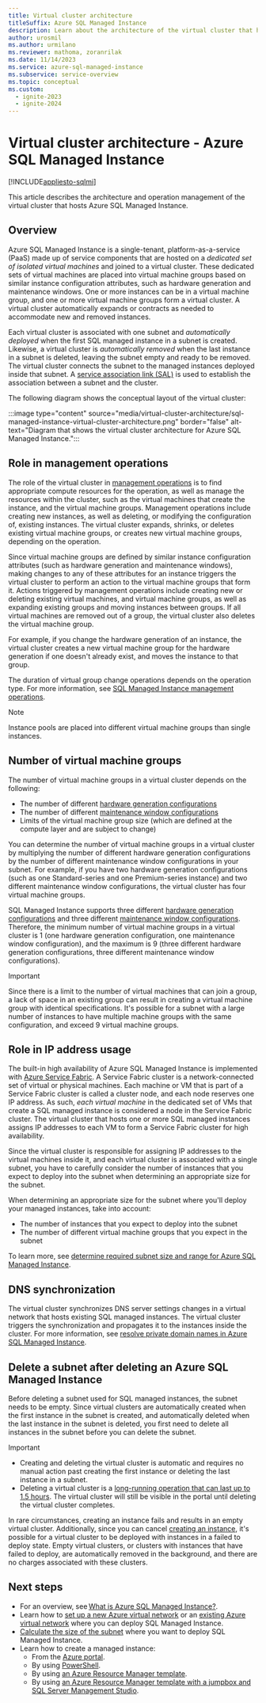 ```yaml
---
title: Virtual cluster architecture
titleSuffix: Azure SQL Managed Instance
description: Learn about the architecture of the virtual cluster that hosts Azure SQL Managed Instance, which is based on an isolated set of virtual machines that form the cluster.
author: urosmil
ms.author: urmilano
ms.reviewer: mathoma, zoranrilak
ms.date: 11/14/2023
ms.service: azure-sql-managed-instance
ms.subservice: service-overview
ms.topic: conceptual
ms.custom:
  - ignite-2023
  - ignite-2024
---
```


# Virtual cluster architecture - Azure SQL Managed Instance

[!INCLUDE[appliesto-sqlmi](../includes/appliesto-sqlmi.md)]

This article describes the architecture and operation management of the virtual cluster that hosts Azure SQL Managed Instance.

## Overview

Azure SQL Managed Instance is a single-tenant, platform-as-a-service (PaaS) made up of service components that are hosted on a _dedicated set of isolated virtual machines_ and joined to a virtual cluster. These dedicated sets of virtual machines are placed into virtual machine groups based on similar instance configuration attributes, such as hardware generation and maintenance windows. One or more instances can be in a virtual machine group, and one or more virtual machine groups form a virtual cluster. A virtual cluster automatically expands or contracts as needed to accommodate new and removed instances. 

Each virtual cluster is associated with one subnet and _automatically deployed_ when the first SQL managed instance in a subnet is created. Likewise, a virtual cluster is _automatically removed_ when the last instance in a subnet is deleted, leaving the subnet empty and ready to be removed. The virtual cluster connects the subnet to the managed instances deployed inside that subnet. A [service association link (SAL)](/rest/api/virtualnetwork/service-association-links) is used to establish the association between a subnet and the cluster. 

The following diagram shows the conceptual layout of the virtual cluster:

:::image type="content" source="media/virtual-cluster-architecture/sql-managed-instance-virtual-cluster-architecture.png" border="false" alt-text="Diagram that shows the virtual cluster architecture for Azure SQL Managed Instance.":::


## Role in management operations

The role of the virtual cluster in [management operations](management-operations-overview.md) is to find appropriate compute resources for the operation, as well as manage the resources within the cluster, such as the virtual machines that create the instance, and the virtual machine groups.  Management operations include creating new instances, as well as deleting, or modifying the configuration of, existing instances. The virtual cluster expands, shrinks, or deletes existing virtual machine groups, or creates new virtual machine groups, depending on the operation.

Since virtual machine groups are defined by similar instance configuration attributes (such as hardware generation and maintenance windows), making changes to any of these attributes for an instance triggers the virtual cluster to perform an action to the virtual machine groups that form it. Actions triggered by management operations include creating new or deleting existing virtual machines, and virtual machine groups, as well as expanding existing groups and moving instances between groups. If all virtual machines are removed out of a group, the virtual cluster also deletes the virtual machine group. 

For example, if you change the hardware generation of an instance, the virtual cluster creates a new virtual machine group for the hardware generation if one doesn't already exist, and moves the instance to that group. 

The duration of virtual group change operations depends on the operation type. For more information, see [SQL Managed Instance management operations](management-operations-overview.md#duration).

> [!NOTE]
> Instance pools are placed into different virtual machine groups than single instances. 

## Number of virtual machine groups

The number of virtual machine groups in a virtual cluster depends on the following:
- The number of different [hardware generation configurations](service-tiers-managed-instance-vcore.md#hardware-configurations)
- The number of different [maintenance window configurations](maintenance-window.md)
- Limits of the virtual machine group size (which are defined at the compute layer and are subject to change)

You can determine the number of virtual machine groups in a virtual cluster by multiplying the number of different hardware generation configurations by the number of different maintenance window configurations in your subnet. For example, if you have two hardware generation configurations (such as one Standard-series and one Premium-series instance) and two different maintenance window configurations, the virtual cluster has four virtual machine groups. 

SQL Managed Instance supports three different [hardware generation configurations](service-tiers-managed-instance-vcore.md#hardware-configurations) and three different [maintenance window configurations](maintenance-window.md). Therefore, the minimum number of virtual machine groups in a virtual cluster is 1 (one hardware generation configuration, one maintenance window configuration), and the maximum is 9 (three different hardware generation configurations, three different maintenance window configurations).

> [!IMPORTANT]
> Since there is a limit to the number of virtual machines that can join a group, a lack of space in an existing group can result in creating a virtual machine group with identical specifications. It's possible for a subnet with a large number of instances to have multiple machine groups with the same configuration, and exceed 9 virtual machine groups.

## Role in IP address usage

The built-in high availability of Azure SQL Managed Instance is implemented with [Azure Service Fabric](/azure/service-fabric/service-fabric-overview). A Service Fabric cluster is a network-connected set of virtual or physical machines. Each machine or VM that is part of a Service Fabric cluster is called a cluster node, and each node reserves one IP address. As such, _each virtual machine_ in the dedicated set of VMs that create a SQL managed instance is considered a node in the Service Fabric cluster.  The virtual cluster that hosts one or more SQL managed instances assigns IP addresses to each VM to form a Service Fabric cluster for high availability. 

Since the virtual cluster is responsible for assigning IP addresses to the virtual machines inside it, and each virtual cluster is associated with a single subnet, you have to carefully consider the number of instances that you expect to deploy into the subnet when determining an appropriate size for the subnet. 

When determining an appropriate size for the subnet where you'll deploy your managed instances, take into account: 
- The number of instances that you expect to deploy into the subnet
- The number of different virtual machine groups that you expect in the subnet

To learn more, see [determine required subnet size and range for Azure SQL Managed Instance](vnet-subnet-determine-size.md).


## DNS synchronization

The virtual cluster synchronizes DNS server settings changes in a virtual network that hosts existing SQL managed instances. The virtual cluster triggers the synchronization and propagates it to the instances inside the cluster. For more information, see [resolve private domain names in Azure SQL Managed Instance](resolve-private-domain-names.md).


## Delete a subnet after deleting an Azure SQL Managed Instance

Before deleting a subnet used for SQL managed instances, the subnet needs to be empty. Since virtual clusters are automatically created when the first instance in the subnet is created, and automatically deleted when the last instance in the subnet is deleted, you first need to delete all instances in the subnet before you can delete the subnet. 

> [!IMPORTANT]
> - Creating and deleting the virtual cluster is automatic and requires no manual action past creating the first instance or deleting the last instance in a subnet. 
> - Deleting a virtual cluster is a [long-running operation that can last up to 1.5 hours](management-operations-overview.md). The virtual cluster will still be visible in the portal until deleting the virtual cluster completes.

In rare circumstances, creating an instance fails and results in an empty virtual cluster. Additionally, since you can cancel [creating an instance](management-operations-cancel.md), it's possible for a virtual cluster to be deployed with instances in a failed to deploy state. Empty virtual clusters, or clusters with instances that have failed to deploy, are automatically removed in the background, and there are no charges associated with these clusters. 


## Next steps

- For an overview, see [What is Azure SQL Managed Instance?](sql-managed-instance-paas-overview.md).
- Learn how to [set up a new Azure virtual network](virtual-network-subnet-create-arm-template.md) or an [existing Azure virtual network](vnet-existing-add-subnet.md) where you can deploy SQL Managed Instance.
- [Calculate the size of the subnet](vnet-subnet-determine-size.md) where you want to deploy SQL Managed Instance.
- Learn how to create a managed instance:
  - From the [Azure portal](instance-create-quickstart.md).
  - By using [PowerShell](scripts/create-configure-managed-instance-powershell.md).
  - By using [an Azure Resource Manager template](https://azure.microsoft.com/resources/templates/sqlmi-new-vnet/).
  - By using [an Azure Resource Manager template with a jumpbox and SQL Server Management Studio](https://azure.microsoft.com/resources/templates/sqlmi-new-vnet-w-jumpbox/).

